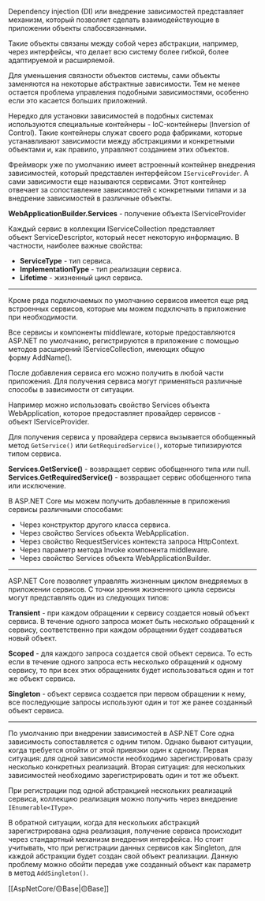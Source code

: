 Dependency injection (DI) или внедрение зависимостей представляет механизм, который позволяет сделать взаимодействующие в приложении объекты слабосвязанными.

Такие объекты связаны между собой через абстракции, например, через интерфейсы, что делает всю систему более гибкой, более адаптируемой и расширяемой.

Для уменьшения связности объектов системы, сами объекты заменяются на некоторые абстрактные зависимости. Тем не менее остается проблема управления подобными зависимостями, особенно если это касается больших приложений.

Нередко для установки зависимостей в подобных системах используются специальные контейнеры - IoC-контейнеры (Inversion of Control). Такие контейнеры служат своего рода фабриками, которые устанавливают зависимости между абстракциями и конкретными объектами и, как правило, управляют созданием этих объектов.

Фреймворк уже по умолчанию имеет встроенный контейнер внедрения зависимостей, который представлен интерфейсом `IServiceProvider`. А сами зависимости еще называются сервисами. Этот контейнер отвечает за сопоставление зависимостей с конкретными типами и за внедрение зависимостей в различные объекты.

**WebApplicationBuilder.Services** - получение объекта IServiceProvider

Каждый сервис в коллекции IServiceCollection представляет объект ServiceDescriptor, который несет некоторую информацию. В частности, наиболее важные свойства:

- **ServiceType** - тип сервиса.
- **ImplementationType** - тип реализации сервиса.
- **Lifetime** - жизненный цикл сервиса.

---

Кроме ряда подключаемых по умолчанию сервисов имеется еще ряд встроенных сервисов, которые мы можем подключать в приложение при необходимости.

Все сервисы и компоненты middleware, которые предоставляются ASP.NET по умолчанию, регистрируются в приложение с помощью методов расширений IServiceCollection, имеющих общую форму AddName().

После добавления сервиса его можно получить в любой части приложения. Для получения сервиса могут применяться различные способы в зависимости от ситуации.

Например можно использовать свойство Services объекта WebApplication, которое предоставляет провайдер сервисов - объект IServiceProvider.

Для получения сервиса у провайдера сервиса вызывается обобщенный метод `GetService()` или `GetRequiredService()`, которые типизируются типом сервиса.

**Services.GetService()** - возвращает сервис обобщенного типа или null.
**Services.GetRequiredService()** - возвращает сервис обобщенного типа или исключение.

В ASP.NET Core мы можем получить добавленные в приложения сервисы различными способами:

- Через конструктор другого класса сервиса.
- Через свойство Services объекта WebApplication.
- Через свойство RequestServices контекста запроса HttpContext.
- Через параметр метода Invoke компонента middleware.
- Через свойство Services объекта WebApplicationBuilder.

---

ASP.NET Core позволяет управлять жизненным циклом внедряемых в приложении сервисов. С точки зрения жизненного цикла сервисы могут представлять один из следующих типов:

**Transient** - при каждом обращении к сервису создается новый объект сервиса. В течение одного запроса может быть несколько обращений к сервису, соответственно при каждом обращении будет создаваться новый объект. 

**Scoped** - для каждого запроса создается свой объект сервиса. То есть если в течение одного запроса есть несколько обращений к одному сервису, то при всех этих обращениях будет использоваться один и тот же объект сервиса.

**Singleton** - объект сервиса создается при первом обращении к нему, все последующие запросы используют один и тот же ранее созданный объект сервиса.

---

По умолчанию при внедрении зависимостей в ASP.NET Core одна зависимость сопоставляется с одним типом. Однако бывают ситуации, когда требуется отойти от этой привязки один к одному. Первая ситуация: для одной зависимости необходимо зарегистрировать сразу несколько конкретных реализаций. Вторая ситуация: для нескольких зависимостей необходимо зарегистрировать один и тот же объект.

При регистрации под одной абстракцией нескольких реализаций сервиса, коллекцию реализация можно получить через внедрение `IEnumerable<IType>`.

В обратной ситуации, когда для нескольких абстракций зарегистрирована одна реализация, получение сервиса происходит через стандартный механизм внедрения интерфейса. Но стоит учитывать, что при регистрации данных сервисов как Singleton, для каждой абстракции будет создан свой объект реализации. Данную проблему можно обойти передав уже созданный объект как параметр в метод `AddSingleton()`.  

[[AspNetCore/🟡Base|🟡Base]]

